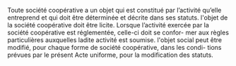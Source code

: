 Toute société coopérative a un objet qui est constitué par l’activité qu’elle entreprend et qui doit être déterminée et décrite dans ses statuts.
l'objet de la société coopérative doit être licite.
Lorsque l’activité exercée par la société coopérative est réglementée, celle-ci doit se confor- mer aux règles particulières auxquelles ladite activité est soumise.
l'objet social peut être modifié, pour chaque forme de société coopérative, dans les condi- tions prévues par le présent Acte uniforme, pour la modification des statuts.